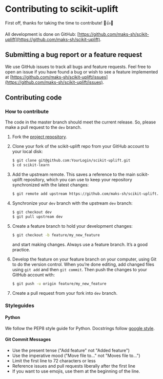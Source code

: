 # Contributing to scikit-uplift

First off, thanks for taking the time to contribute! 🙌👍🎉

All development is done on GitHub: [https://github.com/maks-sh/scikit-uplift](https://github.com/maks-sh/scikit-uplift).

## Submitting a bug report or a feature request

We use GitHub issues to track all bugs and feature requests.
Feel free to open an issue if you have found a bug or wish to see a feature implemented at [https://github.com/maks-sh/scikit-uplift/issues](https://github.com/maks-sh/scikit-uplift/issues).

## Contributing code

### How to contribute

The code in the master branch should meet the current release. 
So, please make a pull request to the ``dev`` branch.

1. Fork the [project repository](https://github.com/maks-sh/scikit-uplift).
2. Clone your fork of the scikit-uplift repo from your GitHub account to your local disk:
    ``` bash
    $ git clone git@github.com:YourLogin/scikit-uplift.git
    $ cd scikit-learn
    ```
3. Add the upstream remote. This saves a reference to the main scikit-uplift repository, which you can use to keep your repository synchronized with the latest changes:
    ``` bash
    $ git remote add upstream https://github.com/maks-sh/scikit-uplift.git
    ```
4. Synchronize your ``dev`` branch with the upstream ``dev`` branch:
    ``` bash
    $ git checkout dev
    $ git pull upstream dev
    ```
5. Create a feature branch to hold your development changes:
    ``` bash
    $ git checkout -b feature/my_new_feature
    ```
    and start making changes. Always use a feature branch. It’s a good practice.
6. Develop the feature on your feature branch on your computer, using Git to do the version control. When you’re done editing, add changed files using ``git add`` and then ``git commit``.
Then push the changes to your GitHub account with:

    ``` bash
    $ git push -u origin feature/my_new_feature
    ```
7. Create a pull request from your fork into ``dev`` branch.

### Styleguides

#### Python

We follow the PEP8 style guide for Python. Docstrings follow [google style](https://sphinxcontrib-napoleon.readthedocs.io/en/latest/example_google.html).

#### Git Commit Messages

* Use the present tense ("Add feature" not "Added feature")
* Use the imperative mood ("Move file to..." not "Moves file to...")
* Limit the first line to 72 characters or less
* Reference issues and pull requests liberally after the first line
* If you want to use emojis, use them at the beginning of the line.